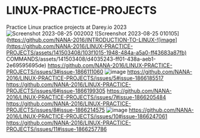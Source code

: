 # LINUX-PRACTICE-PROJECTS
Practice Linux practice projects at Darey.io 2023
![Screenshot 2023-08-25 002002](https://github.com/NANA-2016/LINUX-PRACTICE-PROJECTS/assets/141503408/81d685d3-e47b-42ac-b594-abdec7a13ea7)
![Screenshot 2023-08-25 010105](https://github.com/NANA-2016/INTRODUCTION-TO-LINUX-![image](https://github.com/NANA-2016/LINUX-PRACTICE-PROJECTS/assets/141503408/103f1015-1948-484a-a5a0-ff43683a87fb)
COMMANDS/assets/141503408/d4035243-ff01-438a-aeb1-2e69595695de)
https://github.com/NANA-2016/LINUX-PRACTICE-PROJECTS/issues/3#issue-1866111060
![image](https://github.com/NANA-2016/LINUX-PRACTICE-PROJECTS/assets/141503408/0898e099-0556-4d44-a891-4d81699b1c9d)
https://github.com/NANA-2016/LINUX-PRACTICE-PROJECTS/issues/5#issue-1866185517
https://github.com/NANA-2016/LINUX-PRACTICE-PROJECTS/issues/6#issue-1866199305
https://github.com/NANA-2016/LINUX-PRACTICE-PROJECTS/issues/7#issue-1866205484
https://github.com/NANA-2016/LINUX-PRACTICE-PROJECTS/issues/8#issue-1866214575
![image](https://github.com/NANA-2016/LINUX-PRACTICE-PROJECTS/assets/141503408/0b47539a-0d7c-4b32-9ea4-97672ada172c)
https://github.com/NANA-2016/LINUX-PRACTICE-PROJECTS/issues/10#issue-1866247061
https://github.com/NANA-2016/LINUX-PRACTICE-PROJECTS/issues/11#issue-1866257786
